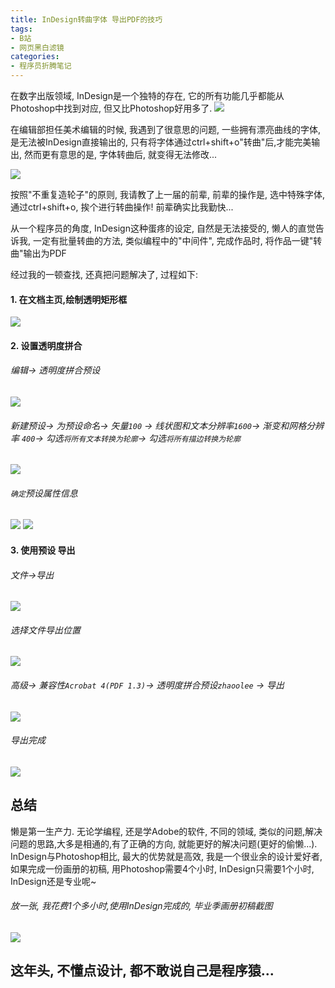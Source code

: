 ```yaml
---
title: InDesign转曲字体 导出PDF的技巧
tags: 
- B站
- 网页黑白滤镜
categories:
- 程序员折腾笔记
---
```




在数字出版领域, InDesign是一个独特的存在, 它的所有功能几乎都能从Photoshop中找到对应, 但又比Photoshop好用多了.
![](https://cdn.fangyuanxiaozhan.com/assets/1611570586333EZhfhpjH.png)


在编辑部担任美术编辑的时候, 我遇到了很意思的问题, 一些拥有漂亮曲线的字体, 是无法被InDesign直接输出的, 只有将字体通过ctrl+shift+o"转曲"后,才能完美输出, 然而更有意思的是, 字体转曲后, 就变得无法修改...

![](https://cdn.fangyuanxiaozhan.com/assets/1611570584788SHhz8Myy.png)

按照"不重复造轮子"的原则, 我请教了上一届的前辈, 前辈的操作是, 选中特殊字体,通过ctrl+shift+o, 挨个进行转曲操作! 前辈确实比我勤快...

从一个程序员的角度, InDesign这种蛋疼的设定, 自然是无法接受的, 懒人的直觉告诉我, 一定有批量转曲的方法, 类似编程中的"中间件", 完成作品时,  将作品一键"转曲"输出为PDF

经过我的一顿查找, 还真把问题解决了, 过程如下: 

#### 1. 在文档主页,绘制透明矩形框
![](https://cdn.fangyuanxiaozhan.com/assets/1611570583899XWPCz6Ws.png)

#### 2. 设置透明度拼合
###### 编辑-> 透明度拼合预设
![](https://cdn.fangyuanxiaozhan.com/assets/1611570585084zrYPFtKm.png)
###### 新建预设-> 为预设命名-> 矢量`100` -> 线状图和文本分辨率`1600`-> 渐变和网格分辨率 `400`-> 勾选`将所有文本转换为轮廓`-> 勾选`将所有描边转换为轮廓`
![](https://cdn.fangyuanxiaozhan.com/assets/1611570583939YYxbXayj.png)
###### `确定`预设属性信息
![](https://cdn.fangyuanxiaozhan.com/assets/1611570584033CJRZ2PcD.png)
![](https://cdn.fangyuanxiaozhan.com/assets/1611570584165WT61j54i.png)


#### 3. 使用预设 导出
###### 文件->导出
![](https://cdn.fangyuanxiaozhan.com/assets/1611570584067pDdx5nJc.png)
###### 选择文件导出位置
![](https://cdn.fangyuanxiaozhan.com/assets/1611570584267xym0tfFk.png)
###### 高级-> 兼容性`Acrobat 4(PDF 1.3)`-> 透明度拼合预设`zhaoolee` -> 导出
![](https://cdn.fangyuanxiaozhan.com/assets/1611570584154C2JZ7rbt.png)
###### 导出完成

![](https://cdn.fangyuanxiaozhan.com/assets/1611570586263MAyf1EEz.png)


## 总结
懒是第一生产力.
无论学编程, 还是学Adobe的软件, 不同的领域, 类似的问题,解决问题的思路,大多是相通的,有了正确的方向, 就能更好的解决问题(更好的偷懒...).
InDesign与Photoshop相比, 最大的优势就是高效, 我是一个很业余的设计爱好者, 如果完成一份画册的初稿, 用Photoshop需要4个小时, InDesign只需要1个小时, InDesign还是专业呢~
###### 放一张, 我花费1个多小时,使用InDesign完成的, 毕业季画册初稿截图

![](https://cdn.fangyuanxiaozhan.com/assets/1611570584536i3GW0NAx.png)

## **这年头, 不懂点设计, 都不敢说自己是程序猿...**